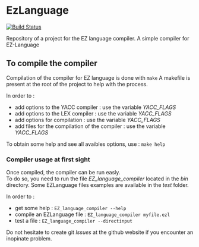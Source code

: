 # EzLanguage

[![Build Status](https://travis-ci.org/flodavid/ezlanguage.svg)](https://travis-ci.org/flodavid/ezlanguage)

Repository of a project for the EZ language compiler.
A simple compiler for EZ-Language 

## To compile the compiler

Compilation of the compiler for EZ language is done with `make`
A makefile is present at the root of the project to help with the process.

In order to :
* add options to the YACC compiler : use the variable *YACC_FLAGS*
* add options to the LEX compiler : use the variable *YACC_FLAGS*
* add options for compilation : use the variable *YACC_FLAGS*
* add files for the compilation of the compiler : use the variable *YACC_FLAGS*

To obtain some help and see all avaibles options, use : `make help`

### Compiler usage at first sight

Once compiled, the compiler can be run easly.  
To do so, you need to run the file *EZ_language\_compiler* located in the *bin* directory.
Some EZLanguage files examples are available in the *test* folder.

In order to :
* get some help : `EZ_language_compiler --help`
* compile an EZLanguage file : `EZ_language_compiler myfile.ezl`
* test a file : `EZ_language_compiler --directinput`

Do not hesitate to create git *Issues* at the github website if you encounter an inopinate problem. 
